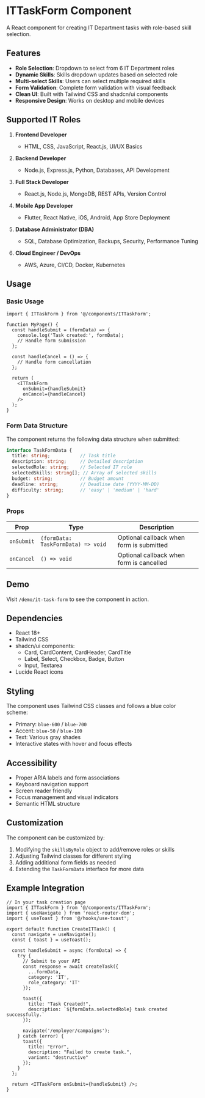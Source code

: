 # ITTaskForm Component

A React component for creating IT Department tasks with role-based skill selection.

## Features

- **Role Selection**: Dropdown to select from 6 IT Department roles
- **Dynamic Skills**: Skills dropdown updates based on selected role
- **Multi-select Skills**: Users can select multiple required skills
- **Form Validation**: Complete form validation with visual feedback
- **Clean UI**: Built with Tailwind CSS and shadcn/ui components
- **Responsive Design**: Works on desktop and mobile devices

## Supported IT Roles

1. **Frontend Developer**
   - HTML, CSS, JavaScript, React.js, UI/UX Basics

2. **Backend Developer**
   - Node.js, Express.js, Python, Databases, API Development

3. **Full Stack Developer**
   - React.js, Node.js, MongoDB, REST APIs, Version Control

4. **Mobile App Developer**
   - Flutter, React Native, iOS, Android, App Store Deployment

5. **Database Administrator (DBA)**
   - SQL, Database Optimization, Backups, Security, Performance Tuning

6. **Cloud Engineer / DevOps**
   - AWS, Azure, CI/CD, Docker, Kubernetes

## Usage

### Basic Usage

```tsx
import { ITTaskForm } from '@/components/ITTaskForm';

function MyPage() {
  const handleSubmit = (formData) => {
    console.log('Task created:', formData);
    // Handle form submission
  };

  const handleCancel = () => {
    // Handle form cancellation
  };

  return (
    <ITTaskForm 
      onSubmit={handleSubmit}
      onCancel={handleCancel}
    />
  );
}
```

### Form Data Structure

The component returns the following data structure when submitted:

```typescript
interface TaskFormData {
  title: string;           // Task title
  description: string;     // Detailed description
  selectedRole: string;    // Selected IT role
  selectedSkills: string[]; // Array of selected skills
  budget: string;          // Budget amount
  deadline: string;        // Deadline date (YYYY-MM-DD)
  difficulty: string;      // 'easy' | 'medium' | 'hard'
}
```

### Props

| Prop | Type | Description |
|------|------|-------------|
| `onSubmit` | `(formData: TaskFormData) => void` | Optional callback when form is submitted |
| `onCancel` | `() => void` | Optional callback when form is cancelled |

## Demo

Visit `/demo/it-task-form` to see the component in action.

## Dependencies

- React 18+
- Tailwind CSS
- shadcn/ui components:
  - Card, CardContent, CardHeader, CardTitle
  - Label, Select, Checkbox, Badge, Button
  - Input, Textarea
- Lucide React icons

## Styling

The component uses Tailwind CSS classes and follows a blue color scheme:
- Primary: `blue-600` / `blue-700`
- Accent: `blue-50` / `blue-100`
- Text: Various gray shades
- Interactive states with hover and focus effects

## Accessibility

- Proper ARIA labels and form associations
- Keyboard navigation support
- Screen reader friendly
- Focus management and visual indicators
- Semantic HTML structure

## Customization

The component can be customized by:
1. Modifying the `skillsByRole` object to add/remove roles or skills
2. Adjusting Tailwind classes for different styling
3. Adding additional form fields as needed
4. Extending the `TaskFormData` interface for more data

## Example Integration

```tsx
// In your task creation page
import { ITTaskForm } from '@/components/ITTaskForm';
import { useNavigate } from 'react-router-dom';
import { useToast } from '@/hooks/use-toast';

export default function CreateITTask() {
  const navigate = useNavigate();
  const { toast } = useToast();

  const handleSubmit = async (formData) => {
    try {
      // Submit to your API
      const response = await createTask({
        ...formData,
        category: 'IT',
        role_category: 'IT'
      });
      
      toast({
        title: "Task Created!",
        description: `${formData.selectedRole} task created successfully.`
      });
      
      navigate('/employer/campaigns');
    } catch (error) {
      toast({
        title: "Error",
        description: "Failed to create task.",
        variant: "destructive"
      });
    }
  };

  return <ITTaskForm onSubmit={handleSubmit} />;
}
```
